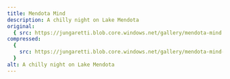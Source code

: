 ```yaml
---
title: Mendota Mind
description: A chilly night on Lake Mendota
original:
  { src: https://jungaretti.blob.core.windows.net/gallery/mendota-mind.jpg }
compressed:
  {
    src: https://jungaretti.blob.core.windows.net/gallery/mendota-mind-preview.jpg,
  }
alt: A chilly night on Lake Mendota
---
```

